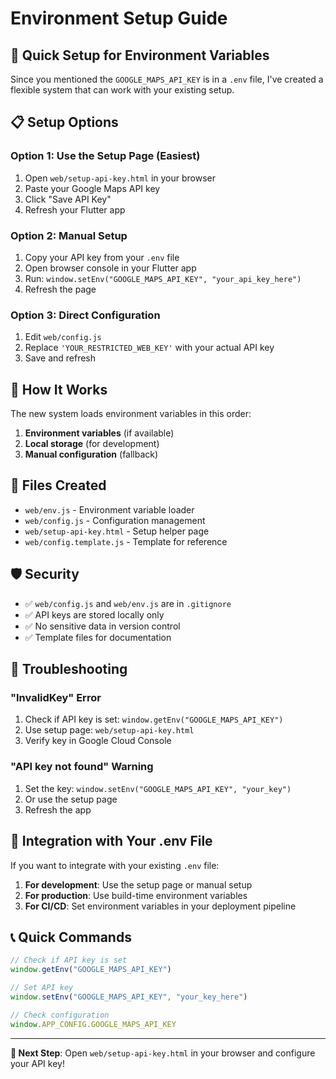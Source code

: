 # Environment Setup Guide

## 🚀 Quick Setup for Environment Variables

Since you mentioned the `GOOGLE_MAPS_API_KEY` is in a `.env` file, I've created a flexible system that can work with your existing setup.

## 📋 Setup Options

### Option 1: Use the Setup Page (Easiest)
1. Open `web/setup-api-key.html` in your browser
2. Paste your Google Maps API key
3. Click "Save API Key"
4. Refresh your Flutter app

### Option 2: Manual Setup
1. Copy your API key from your `.env` file
2. Open browser console in your Flutter app
3. Run: `window.setEnv("GOOGLE_MAPS_API_KEY", "your_api_key_here")`
4. Refresh the page

### Option 3: Direct Configuration
1. Edit `web/config.js`
2. Replace `'YOUR_RESTRICTED_WEB_KEY'` with your actual API key
3. Save and refresh

## 🔧 How It Works

The new system loads environment variables in this order:
1. **Environment variables** (if available)
2. **Local storage** (for development)
3. **Manual configuration** (fallback)

## 📁 Files Created

- `web/env.js` - Environment variable loader
- `web/config.js` - Configuration management
- `web/setup-api-key.html` - Setup helper page
- `web/config.template.js` - Template for reference

## 🛡️ Security

- ✅ `web/config.js` and `web/env.js` are in `.gitignore`
- ✅ API keys are stored locally only
- ✅ No sensitive data in version control
- ✅ Template files for documentation

## 🚨 Troubleshooting

### "InvalidKey" Error
1. Check if API key is set: `window.getEnv("GOOGLE_MAPS_API_KEY")`
2. Use setup page: `web/setup-api-key.html`
3. Verify key in Google Cloud Console

### "API key not found" Warning
1. Set the key: `window.setEnv("GOOGLE_MAPS_API_KEY", "your_key")`
2. Or use the setup page
3. Refresh the app

## 🔄 Integration with Your .env File

If you want to integrate with your existing `.env` file:

1. **For development**: Use the setup page or manual setup
2. **For production**: Use build-time environment variables
3. **For CI/CD**: Set environment variables in your deployment pipeline

## 📞 Quick Commands

```javascript
// Check if API key is set
window.getEnv("GOOGLE_MAPS_API_KEY")

// Set API key
window.setEnv("GOOGLE_MAPS_API_KEY", "your_key_here")

// Check configuration
window.APP_CONFIG.GOOGLE_MAPS_API_KEY
```

---

**🎯 Next Step**: Open `web/setup-api-key.html` in your browser and configure your API key! 